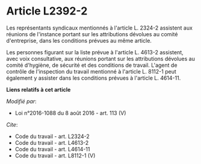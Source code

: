 # Article L2392-2

Les représentants syndicaux mentionnés à l'article L. 2324-2 assistent aux réunions de l'instance portant sur les
attributions dévolues au comité d'entreprise, dans les conditions prévues au même article. 

Les personnes figurant sur la liste prévue à l'article L. 4613-2 assistent, avec voix consultative, aux réunions portant sur
les attributions dévolues au comité d'hygiène, de sécurité et des conditions de travail. L'agent de contrôle de l'inspection
du travail mentionné à l'article L. 8112-1 peut également y assister dans les conditions prévues à l'article L. 4614-11.

**Liens relatifs à cet article**

_Modifié par_:

  - Loi n°2016-1088 du 8 août 2016 - art. 113 (V)

_Cite_:

  - Code du travail - art. L2324-2
  - Code du travail - art. L4613-2
  - Code du travail - art. L4614-11
  - Code du travail - art. L8112-1 (V)
